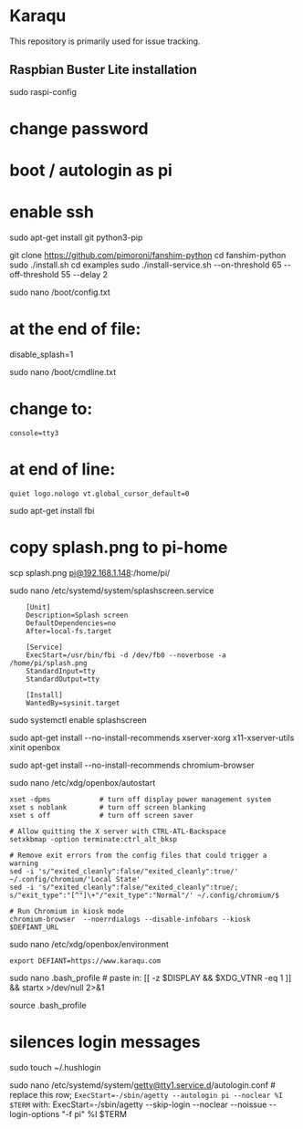 # Karaqu
This repository is primarily used for issue tracking.


## Raspbian Buster Lite installation

sudo raspi-config
  # change password
  # boot / autologin as pi
  # enable ssh

sudo apt-get install git python3-pip

git clone https://github.com/pimoroni/fanshim-python
	cd fanshim-python
	sudo ./install.sh
	cd examples
	sudo ./install-service.sh --on-threshold 65 --off-threshold 55 --delay 2

sudo nano /boot/config.txt
  # at the end of file:
  disable_splash=1

sudo nano /boot/cmdline.txt
  # change to:
    console=tty3

  # at end of line:
    quiet logo.nologo vt.global_cursor_default=0



sudo apt-get install fbi

# copy splash.png to pi-home
scp splash.png pi@192.168.1.148:/home/pi/

sudo nano /etc/systemd/system/splashscreen.service

		[Unit]
		Description=Splash screen
		DefaultDependencies=no
		After=local-fs.target

		[Service]
		ExecStart=/usr/bin/fbi -d /dev/fb0 --noverbose -a /home/pi/splash.png
		StandardInput=tty
		StandardOutput=tty

		[Install]
		WantedBy=sysinit.target

sudo systemctl enable splashscreen



sudo apt-get install --no-install-recommends xserver-xorg x11-xserver-utils xinit openbox

sudo apt-get install --no-install-recommends chromium-browser

sudo nano /etc/xdg/openbox/autostart

	xset -dpms            # turn off display power management system
	xset s noblank        # turn off screen blanking
	xset s off            # turn off screen saver

	# Allow quitting the X server with CTRL-ATL-Backspace
	setxkbmap -option terminate:ctrl_alt_bksp

	# Remove exit errors from the config files that could trigger a warning
	sed -i 's/"exited_cleanly":false/"exited_cleanly":true/' ~/.config/chromium/'Local State'
	sed -i 's/"exited_cleanly":false/"exited_cleanly":true/; s/"exit_type":"[^"]\+"/"exit_type":"Normal"/' ~/.config/chromium/$

	# Run Chromium in kiosk mode
	chromium-browser  --noerrdialogs --disable-infobars --kiosk $DEFIANT_URL


sudo nano /etc/xdg/openbox/environment

	export DEFIANT=https://www.karaqu.com


sudo nano .bash_profile
	# paste in:
	[[ -z $DISPLAY && $XDG_VTNR -eq 1 ]] && startx >/dev/null 2>&1

source .bash_profile


# silences login messages
 sudo touch ~/.hushlogin

sudo nano /etc/systemd/system/getty@tty1.service.d/autologin.conf
	# replace this row; `ExecStart=-/sbin/agetty --autologin pi --noclear %I $TERM` with:
	ExecStart=-/sbin/agetty --skip-login --noclear --noissue --login-options "-f pi" %I $TERM


